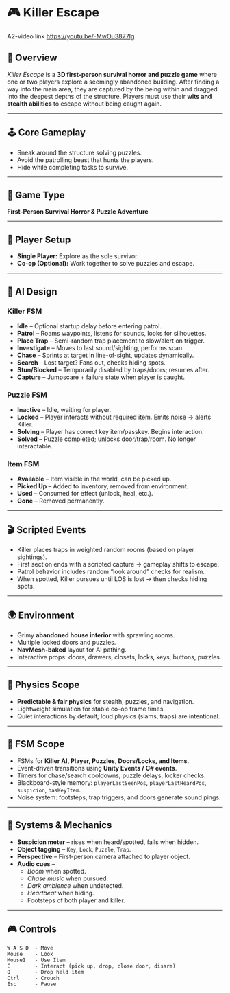 # 🎮 Killer Escape
A2-video link
https://youtu.be/-MwOu3877Ig
## 📌 Overview
*Killer Escape* is a **3D first-person survival horror and puzzle game** where one or two players explore a seemingly abandoned building. After finding a way into the main area, they are captured by the being within and dragged into the deepest depths of the structure. Players must use their **wits and stealth abilities** to escape without being caught again.

---

## 🕹️ Core Gameplay
- Sneak around the structure solving puzzles.  
- Avoid the patrolling beast that hunts the players.  
- Hide while completing tasks to survive.  

---

## 🎯 Game Type
**First-Person Survival Horror & Puzzle Adventure**

---

## 👥 Player Setup
- **Single Player:** Explore as the sole survivor.  
- **Co-op (Optional):** Work together to solve puzzles and escape.  

---

## 🤖 AI Design

### Killer FSM
- **Idle** – Optional startup delay before entering patrol.  
- **Patrol** – Roams waypoints, listens for sounds, looks for silhouettes.  
- **Place Trap** – Semi-random trap placement to slow/alert on trigger.  
- **Investigate** – Moves to last sound/sighting, performs scan.  
- **Chase** – Sprints at target in line-of-sight, updates dynamically.  
- **Search** – Lost target? Fans out, checks hiding spots.  
- **Stun/Blocked** – Temporarily disabled by traps/doors; resumes after.  
- **Capture** – Jumpscare + failure state when player is caught.  

### Puzzle FSM
- **Inactive** – Idle, waiting for player.  
- **Locked** – Player interacts without required item. Emits noise → alerts Killer.  
- **Solving** – Player has correct key item/passkey. Begins interaction.  
- **Solved** – Puzzle completed; unlocks door/trap/room. No longer interactable.  

### Item FSM
- **Available** – Item visible in the world, can be picked up.  
- **Picked Up** – Added to inventory, removed from environment.  
- **Used** – Consumed for effect (unlock, heal, etc.).  
- **Gone** – Removed permanently.  

---

## 🎬 Scripted Events
- Killer places traps in weighted random rooms (based on player sightings).  
- First section ends with a scripted capture → gameplay shifts to escape.  
- Patrol behavior includes random “look around” checks for realism.  
- When spotted, Killer pursues until LOS is lost → then checks hiding spots.  

---

## 🌍 Environment
- Grimy **abandoned house interior** with sprawling rooms.  
- Multiple locked doors and puzzles.  
- **NavMesh-baked** layout for AI pathing.  
- Interactive props: doors, drawers, closets, locks, keys, buttons, puzzles.  

---

## 🧪 Physics Scope
- **Predictable & fair physics** for stealth, puzzles, and navigation.  
- Lightweight simulation for stable co-op frame times.  
- Quiet interactions by default; loud physics (slams, traps) are intentional.  

---

## 🧠 FSM Scope
- FSMs for **Killer AI, Player, Puzzles, Doors/Locks, and Items**.  
- Event-driven transitions using **Unity Events / C# events**.  
- Timers for chase/search cooldowns, puzzle delays, locker checks.  
- Blackboard-style memory: `playerLastSeenPos`, `playerLastHeardPos`, `suspicion`, `hasKeyItem`.  
- Noise system: footsteps, trap triggers, and doors generate sound pings.  

---

## 🧩 Systems & Mechanics
- **Suspicion meter** – rises when heard/spotted, falls when hidden.  
- **Object tagging** – `Key`, `Lock`, `Puzzle`, `Trap`.  
- **Perspective** – First-person camera attached to player object.  
- **Audio cues** –  
  - *Boom* when spotted.  
  - *Chase music* when pursued.  
  - *Dark ambience* when undetected.  
  - *Heartbeat* when hiding.  
  - Footsteps of both player and killer.  

---

## 🎮 Controls
```plaintext
W A S D  - Move
Mouse    - Look
Mouse1   - Use Item
E        - Interact (pick up, drop, close door, disarm)
Q        - Drop held item
Ctrl     - Crouch
Esc      - Pause
